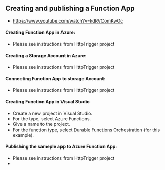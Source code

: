 ## Creating and publishing a Function App
- https://www.youtube.com/watch?v=kdRVComKwOc

#### Creating Function App in Azure:
- Please see instructions from HttpTrigger project

#### Creating a Storage Account in Azure:
- Please see instructions from HttpTrigger project

#### Connecting Function App to storage Account:
- Please see instructions from HttpTrigger project

#### Creating Function App in Visual Studio
- Create a new project in Visual Studio.
- For the type, select Azure Functions.
- Give a name to the project.
- For the function type, select Durable Functions Orchestration (for this example).

#### Publishing the sameple app to Azure Function App:
- Please see instructions from HttpTrigger project
- 